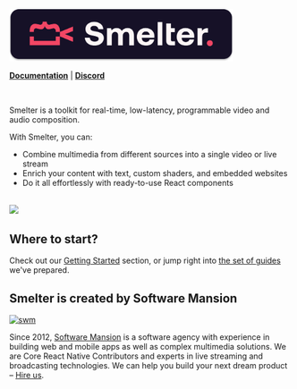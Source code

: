 <picture>
  <source media="(prefers-color-scheme: dark)" srcset="assets/smelter-logo-transparent.svg">
  <source media="(prefers-color-scheme: light)" srcset="assets/smelter-logo-background.svg">
  <img width="400" alt="Smelter" src="assets/smelter-logo-background.svg">
</picture>

<br>

**[Documentation](https://smelter.dev/docs)** | **[Discord](https://discord.gg/Cxj3rzTTag)**

<br>

Smelter is a toolkit for real-time, low-latency, programmable video and audio composition.

With Smelter, you can:
- Combine multimedia from different sources into a single video or live stream
- Enrich your content with text, custom shaders, and embedded websites
- Do it all effortlessly with ready-to-use React components

<br>

<div align="left">
  <image width="840" src="https://github.com/user-attachments/assets/892c1de4-57ca-4858-9f7d-a040aaf0e695"></image>
</div>

## Where to start?

Check out our [Getting Started](https://smelter.dev/docs) section, or jump right into [the set of guides](https://www.smelter.dev/ts-sdk/guides/quick-start/) we've prepared.

## Smelter is created by Software Mansion

[![swm](https://logo.swmansion.com/logo?color=white&variant=desktop&width=150&tag=smelter-github 'Software Mansion')](https://swmansion.com)

Since 2012, [Software Mansion](https://swmansion.com) is a software agency with experience in building web and mobile apps as well as complex multimedia solutions. We are Core React Native Contributors and experts in live streaming and broadcasting technologies. We can help you build your next dream product – [Hire us](https://swmansion.com/contact/projects?utm_source=smelter&utm_medium=readme).
